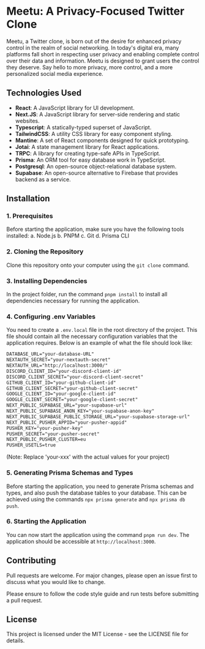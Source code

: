 # Meetu: A Privacy-Focused Twitter Clone

Meetu, a Twitter clone, is born out of the desire for enhanced privacy control in the realm of social networking. In today's digital era, many platforms fall short in respecting user privacy and enabling complete control over their data and information. Meetu is designed to grant users the control they deserve. Say hello to more privacy, more control, and a more personalized social media experience.

## Technologies Used
- **React**: A JavaScript library for UI development.
- **Next.JS**: A JavaScript library for server-side rendering and static websites.
- **Typescript**: A statically-typed superset of JavaScript.
- **TailwindCSS**: A utility CSS library for easy component styling.
- **Mantine**: A set of React components designed for quick prototyping.
- **Jotai**: A state management library for React applications.
- **TRPC**: A library for creating type-safe APIs in TypeScript.
- **Prisma**: An ORM tool for easy database work in TypeScript.
- **Postgresql**: An open-source object-relational database system.
- **Supabase**: An open-source alternative to Firebase that provides backend as a service.

## Installation
### 1. Prerequisites
Before starting the application, make sure you have the following tools installed:
a. Node.js
b. PNPM
c. Git
d. Prisma CLI

### 2. Cloning the Repository
Clone this repository onto your computer using the `git clone` command.

### 3. Installing Dependencies
In the project folder, run the command `pnpm install` to install all dependencies necessary for running the application.

### 4. Configuring .env Variables
You need to create a `.env.local` file in the root directory of the project. This file should contain all the necessary configuration variables that the application requires. Below is an example of what the file should look like:

```txt
DATABASE_URL="your-database-URL"
NEXTAUTH_SECRET="your-nextauth-secret"
NEXTAUTH_URL="http://localhost:3000/"
DISCORD_CLIENT_ID="your-discord-client-id"
DISCORD_CLIENT_SECRET="your-discord-client-secret"
GITHUB_CLIENT_ID="your-github-client-id"
GITHUB_CLIENT_SECRET="your-github-client-secret"
GOOGLE_CLIENT_ID="your-google-client-id"
GOOGLE_CLIENT_SECRET="your-google-client-secret"
NEXT_PUBLIC_SUPABASE_URL="your-supabase-url"
NEXT_PUBLIC_SUPABASE_ANON_KEY="your-supabase-anon-key"
NEXT_PUBLIC_SUPABASE_PUBLIC_STORAGE_URL="your-supabase-storage-url"
NEXT_PUBLIC_PUSHER_APPID="your-pusher-appid"
PUSHER_KEY="your-pusher-key"
PUSHER_SECRET="your-pusher-secret"
NEXT_PUBLIC_PUSHER_CLUSTER=eu
PUSHER_USETLS=true
```

(Note: Replace 'your-xxx' with the actual values for your project)

### 5. Generating Prisma Schemas and Types
Before starting the application, you need to generate Prisma schemas and types, and also push the database tables to your database. This can be achieved using the commands `npx prisma generate` and `npx prisma db push`.

### 6. Starting the Application
You can now start the application using the command `pnpm run dev`. The application should be accessible at `http://localhost:3000`.

## Contributing
Pull requests are welcome. For major changes, please open an issue first to discuss what you would like to change.

Please ensure to follow the code style guide and run tests before submitting a pull request.

## License
This project is licensed under the MIT License - see the LICENSE file for details.

